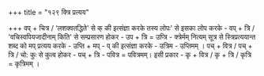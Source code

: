 +++
title = "१२९ क्त्रि प्रत्यय"

+++
वप् + चित्र / ‘लशक्वतद्धिते' से क् की इत्संज्ञा करके तस्य लोपः' से इसका लोप करके - वप् + त्रि / 'वचिस्वपियजादीनाम् किति' से सम्प्रसारण होकर - उप + त्रि = उप्त्रि -
क्त्रेर्मम् नित्यम् सूत्र से स्त्रिप्रत्ययान्त शब्द को मप् प्रत्यय करके - उप्ति + मप् - प् की इत्संज्ञा करके - उत्रिम - उप्तिमम् ।
पच् + वित्र / पच् + त्रि / चो: कुः से कुत्व होकर - पच् + त्रि - पवित्र = पवित्रमम्। इसी प्रकार - कृ + वित्र / कृ + त्रि / कृत्रि = कृत्रिमम् ।